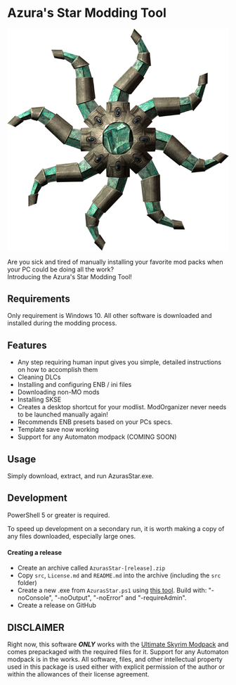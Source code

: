 # Azura's Star Modding Tool

![Azura's Star](/src/img/azura.png)

Are you sick and tired of manually installing your favorite mod packs when your PC could be doing all the work?  
Introducing the Azura's Star Modding Tool!

## Requirements

Only requirement is Windows 10. All other software is downloaded and installed during the modding process.

## Features

* Any step requiring human input gives you simple, detailed instructions on how to accomplish them
* Cleaning DLCs
* Installing and configuring ENB / ini files
* Downloading non-MO mods
* Installing SKSE
* Creates a desktop shortcut for your modlist. ModOrganizer never needs to be launched manually again!
* Recommends ENB presets based on your PCs specs.
* Template save now working
* Support for any Automaton modpack (COMING SOON)

## Usage

Simply download, extract, and run AzurasStar.exe.

## Development

PowerShell 5 or greater is required.

To speed up development on a secondary run, it is worth making a copy of any files downloaded, especially large ones.

#### Creating a release 

- Create an archive called `AzurasStar-[release].zip`
- Copy `src`, `License.md` and `README.md` into the archive (including the `src` folder)
- Create a new .exe from `AzurasStar.ps1` using [this tool](https://gallery.technet.microsoft.com/scriptcenter/PS2EXE-GUI-Convert-e7cb69d5). Build with: "-noConsole", "-noOutput", "-noError" and "-requireAdmin".
- Create a release on GitHub


## DISCLAIMER

Right now, this software **_ONLY_** works with the [Ultimate Skyrim Modpack](https://ultimateskyrim.squarespace.com/) and comes prepackaged with the required files for it. Support for any Automaton modpack is in the works. All software, files, and other intellectual property used in this package is used either with explicit permission of the author or within the allowances of their license agreement.
